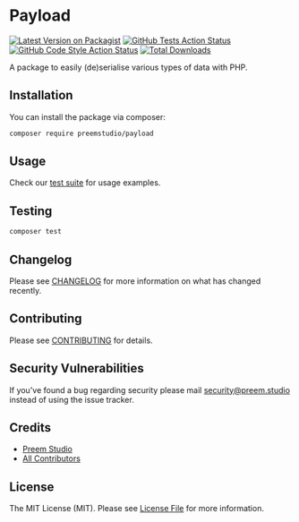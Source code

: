 # Payload

[![Latest Version on Packagist](https://img.shields.io/packagist/v/preemstudio/payload.svg?style=flat-square)](https://packagist.org/packages/preemstudio/payload)
[![GitHub Tests Action Status](https://img.shields.io/github/actions/workflow/status/preemstudio/payload/run-tests.yml?branch=main&label=tests&style=flat-square)](https://github.com/preemstudio/payload/actions?query=workflow%3Arun-tests+branch%3Amain)
[![GitHub Code Style Action Status](https://img.shields.io/github/actions/workflow/status/preemstudio/payload/fix-php-code-style-issues.yml?branch=main&label=code%20style&style=flat-square)](https://github.com/preemstudio/payload/actions?query=workflow%3A"Fix+PHP+code+style+issues"+branch%3Amain)
[![Total Downloads](https://img.shields.io/packagist/dt/preemstudio/payload.svg?style=flat-square)](https://packagist.org/packages/preemstudio/payload)

A package to easily (de)serialise various types of data with PHP.

## Installation

You can install the package via composer:

```bash
composer require preemstudio/payload
```

## Usage

Check our [test suite](/tests) for usage examples.

## Testing

```bash
composer test
```

## Changelog

Please see [CHANGELOG](CHANGELOG.md) for more information on what has changed recently.

## Contributing

Please see [CONTRIBUTING](CONTRIBUTING.md) for details.

## Security Vulnerabilities

If you've found a bug regarding security please mail [security@preem.studio](mailto:security@preem.studio) instead of using the issue tracker.

## Credits

- [Preem Studio](https://github.com/PreemStudio)
- [All Contributors](../../contributors)

## License

The MIT License (MIT). Please see [License File](LICENSE.md) for more information.
